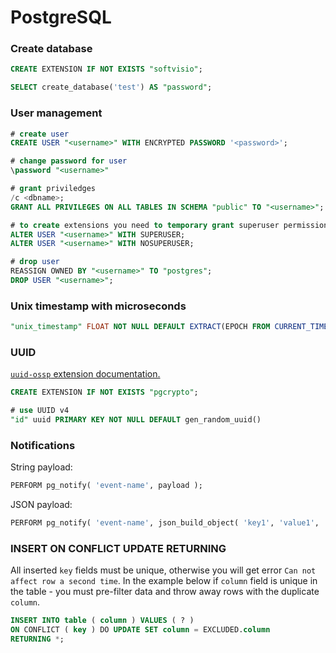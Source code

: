 # PostgreSQL

### Create database

```sql
CREATE EXTENSION IF NOT EXISTS "softvisio";

SELECT create_database('test') AS "password";
```

### User management

```sql
# create user
CREATE USER "<username>" WITH ENCRYPTED PASSWORD '<password>';

# change password for user
\password "<username>"

# grant priviledges
/c <dbname>;
GRANT ALL PRIVILEGES ON ALL TABLES IN SCHEMA "public" TO "<username>";

# to create extensions you need to temporary grant superuser permissions
ALTER USER "<username>" WITH SUPERUSER;
ALTER USER "<username>" WITH NOSUPERUSER;

# drop user
REASSIGN OWNED BY "<username>" TO "postgres";
DROP USER "<username>";
```

### Unix timestamp with microseconds

```sql
"unix_timestamp" FLOAT NOT NULL DEFAULT EXTRACT(EPOCH FROM CURRENT_TIMESTAMP),
```

### UUID

[`uuid-ossp` extension documentation.](https://www.postgresql.org/docs/current/static/uuid-ossp.html)

```sql
CREATE EXTENSION IF NOT EXISTS "pgcrypto";

# use UUID v4
"id" uuid PRIMARY KEY NOT NULL DEFAULT gen_random_uuid()
```

### Notifications

String payload:

```sql
PERFORM pg_notify( 'event-name', payload );
```

JSON payload:

```sql
PERFORM pg_notify( 'event-name', json_build_object( 'key1', 'value1', 'key2', 'value2' )::text );
```

### INSERT ON CONFLICT UPDATE RETURNING

All inserted `key` fields must be unique, otherwise you will get error `Can not affect row a second time`. In the example below if `column` field is unique in the table - you must pre-filter data and throw away rows with the duplicate `column`.

```sql
INSERT INTO table ( column ) VALUES ( ? )
ON CONFLICT ( key ) DO UPDATE SET column = EXCLUDED.column
RETURNING *;
```
